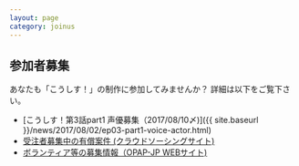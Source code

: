 ```yaml
---
layout: page
category: joinus
---
```


## 参加者募集

あなたも「こうしす！」の制作に参加してみませんか？
詳細は以下をご覧下さい。

* [こうしす！第3話part1 声優募集（2017/08/10〆)]({{ site.baseurl }}/news/2017/08/02/ep03-part1-voice-actor.html)
* [受注者募集中の有償案件 (クラウドソーシングサイト)](https://crowdworks.jp/public/employers/780388)
* [ボランティア等の募集情報（OPAP-JP WEBサイト)](https://opap.jp/wiki/%E5%8F%82%E5%8A%A0%E8%80%85%E5%8B%9F%E9%9B%86)
